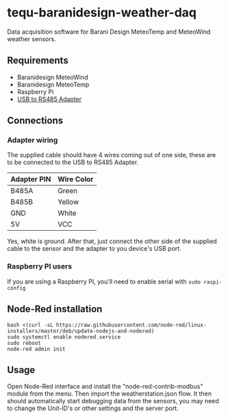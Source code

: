 # tequ-baranidesign-weather-daq
Data acquisition software for Barani Design MeteoTemp and MeteoWind weather sensors.

## Requirements
- Baranidesign MeteoWind
- Baranidesign MeteoTemp
- Raspberry Pi
- [USB to RS485 Adapter](https://www.dfrobot.com/product-1029.html)

## Connections

### Adapter wiring
The supplied cable should have 4 wires coming out of one side, these are to be connected to the USB to RS485 Adapter.

| Adapter PIN | Wire Color |
| ----------- | ---------- |
| B485A | Green |
| B485B | Yellow |
| GND | White |
| 5V | VCC |

Yes, white is ground.
After that, just connect the other side of the supplied cable to the sensor and the adapter to you device's USB port.

### Raspberry PI users

If you are using a Raspberry PI, you'll need to enable serial with `sudo raspi-config`

## Node-Red installation

```
bash <(curl -sL https://raw.githubusercontent.com/node-red/linux-installers/master/deb/update-nodejs-and-nodered)
sudo systemctl enable nodered.service
sudo reboot
node-red admin init
```

## Usage

Open Node-Red interface and install the "node-red-contrib-modbus" module from the menu. Then import the weatherstation.json flow.
It then should automatically start debugging data from the sensors, you may need to change the Unit-ID's or other settings and the server port.
